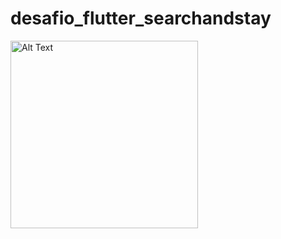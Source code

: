 # desafio_flutter_searchandstay


<img src="https://github.com/ErnestoMoraes/desafio_flutter_searchandstay/blob/dev/assets/page.png" alt="Alt Text" height=300>
